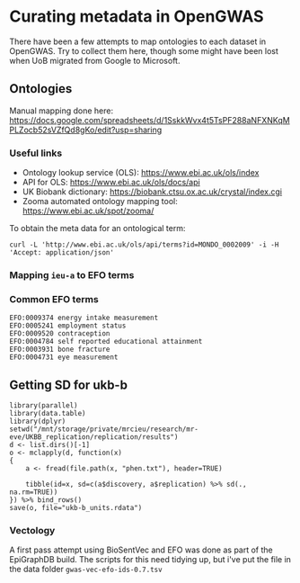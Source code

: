# Curating metadata in OpenGWAS

There have been a few attempts to map ontologies to each dataset in OpenGWAS. Try to collect them here, though some might have been lost when UoB migrated from Google to Microsoft.

## Ontologies

Manual mapping done here: https://docs.google.com/spreadsheets/d/1SskkWvx4t5TsPF288aNFXNKqMPLZocb52sVZfQd8gKo/edit?usp=sharing


### Useful links

- Ontology lookup service (OLS): https://www.ebi.ac.uk/ols/index
- API for OLS: https://www.ebi.ac.uk/ols/docs/api
- UK Biobank dictionary: https://biobank.ctsu.ox.ac.uk/crystal/index.cgi
- Zooma automated ontology mapping tool: https://www.ebi.ac.uk/spot/zooma/

To obtain the meta data for an ontological term:

```
curl -L 'http://www.ebi.ac.uk/ols/api/terms?id=MONDO_0002009' -i -H 'Accept: application/json'
```

### Mapping `ieu-a` to EFO terms




### Common EFO terms

```
EFO:0009374 energy intake measurement
EFO:0005241 employment status
EFO:0009520 contraception
EFO:0004784 self reported educational attainment
EFO:0003931 bone fracture
EFO:0004731 eye measurement
```




## Getting SD for ukb-b

```
library(parallel)
library(data.table)
library(dplyr)
setwd("/mnt/storage/private/mrcieu/research/mr-eve/UKBB_replication/replication/results")
d <- list.dirs()[-1]
o <- mclapply(d, function(x)
{
    a <- fread(file.path(x, "phen.txt"), header=TRUE)

    tibble(id=x, sd=c(a$discovery, a$replication) %>% sd(., na.rm=TRUE))
}) %>% bind_rows()
save(o, file="ukb-b_units.rdata")
```

### Vectology

A first pass attempt using BioSentVec and EFO was done as part of the EpiGraphDB build. The scripts for this need tidying up, but i've put the file in the data folder `gwas-vec-efo-ids-0.7.tsv`
